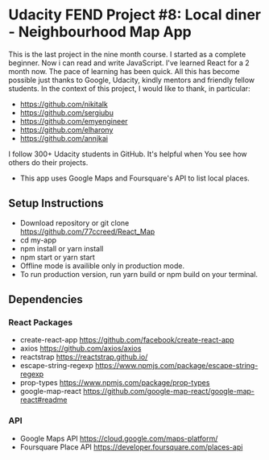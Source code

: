 # Udacity FEND Project #8: Local diner - Neighbourhood Map App
This is the last project in the nine month course. I started as a complete beginner. Now i can
read and write JavaScript. I've learned React for a 2 month now.
The pace of learning has been quick.
All this has become possible just thanks to Google, Udacity, kindly mentors and friendly fellow students. In the context of this project, I would like to thank, in particular:
* https://github.com/nikitalk
* https://github.com/sergiubu
* https://github.com/emyengineer
* https://github.com/elharony
* https://github.com/annjkai

I follow 300+ Udacity students in GitHub. It's helpful when You see how others do their projects.

* This app uses Google Maps and Foursquare's API to list local places.

## Setup Instructions
* Download repository or git clone https://github.com/77ccreed/React_Map 
* cd my-app
* npm install or yarn install
* npm start or yarn start
* Offline mode is availible only in production mode.
* To run production version, run yarn build or npm build on your terminal.

## Dependencies
### React Packages
* create-react-app https://github.com/facebook/create-react-app
* axios https://github.com/axios/axios
* reactstrap https://reactstrap.github.io/
* escape-string-regexp https://www.npmjs.com/package/escape-string-regexp
* prop-types https://www.npmjs.com/package/prop-types
* google-map-react https://github.com/google-map-react/google-map-react#readme

### API
* Google Maps API https://cloud.google.com/maps-platform/
* Foursquare Place API https://developer.foursquare.com/places-api
